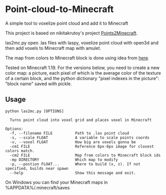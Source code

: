 # Point-cloud-to-Minecraft
A simple tool to voxelize point cloud and add it to Minecraft

This project is based on nikitakrutoy's project [Points2Minecraft](https://github.com/nikitakrutoy/Points2Minecraft).

las2mc.py open .las files with laspy, voxelize point cloud with open3d and then add voxels to Minecraft map with amulet.

The map from colors to Minecraft block is done using idea from [here](https://projects.raspberrypi.org/en/projects/minecraft-selfies/5).

Tested on Minecraft 1.19. For the versions below, you need to create a new color map: a picture, each pixel of which is the average color of the texture of a certain block, and the python dictionary "pixel indexes in the picture": "block name" saved with pickle.

## Usage
```
python las2mc.py [OPTIONS]

  Turns point cloud into voxel grid and places voxel in Minecraft

Options:
  -f, --filename FILE          Path to .las point cloud
  -s, --scale FLOAT            A variable to scale points coords
  -v, --voxel FLOAT            How big are voxels gonna be
  -cm1 FILE                    Reference 6px-6px image for closest colors match.
  -cm2 FILE                    Map from colors to Minecraft block ids
  -mp DIRECTORY                Which map to modify
  -p, --postion FLOAT...       Where to build (x, z). If not specified, builds near spawn
  --help                       Show this message and exit.
```
On Windows you can find your Minecraft maps in %APPDATA%/.minecraft/saves
